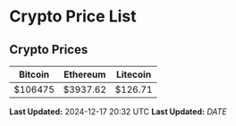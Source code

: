 # Crypto Price List

## Crypto Prices
| Bitcoin | Ethereum | Litecoin |
| ------- | -------- | -------- |
| $106475 | $3937.62 | $126.71 |
**Last Updated:** 2024-12-17 20:32 UTC
**Last Updated:** $DATE$
